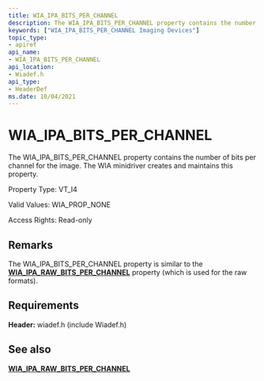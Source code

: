 ```yaml
---
title: WIA_IPA_BITS_PER_CHANNEL
description: The WIA_IPA_BITS_PER_CHANNEL property contains the number of bits per channel for the image. The WIA minidriver creates and maintains this property.
keywords: ["WIA_IPA_BITS_PER_CHANNEL Imaging Devices"]
topic_type:
- apiref
api_name:
- WIA_IPA_BITS_PER_CHANNEL
api_location:
- Wiadef.h
api_type:
- HeaderDef
ms.date: 10/04/2021
---
```


# WIA_IPA_BITS_PER_CHANNEL

The WIA_IPA_BITS_PER_CHANNEL property contains the number of bits per channel for the image. The WIA minidriver creates and maintains this property.

Property Type: VT_I4

Valid Values: WIA_PROP_NONE

Access Rights: Read-only

## Remarks

The WIA_IPA_BITS_PER_CHANNEL property is similar to the [**WIA_IPA_RAW_BITS_PER_CHANNEL**](wia-ipa-raw-bits-per-channel.md) property (which is used for the raw formats).

## Requirements

**Header:** wiadef.h (include Wiadef.h)

## See also

[**WIA_IPA_RAW_BITS_PER_CHANNEL**](wia-ipa-raw-bits-per-channel.md)
